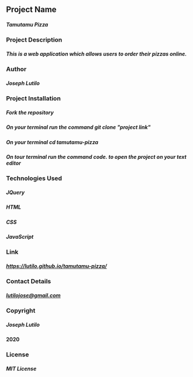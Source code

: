 ##  Project Name
##### Tamutamu Pizza

### Project Description
##### This is a web application which allows users to order their pizzas online.

### Author
##### Joseph Lutilo

### Project Installation
##### Fork the repository
##### On your terminal run the command git clone "project link"
##### On your terminal  cd tamutamu-pizza
##### On tour terminal run the command code. to open the project on your text editor


### Technologies Used
##### JQuery
##### HTML
##### CSS
##### JavaScript

### Link
##### https://lutilo.github.io/tamutamu-pizza/

### Contact Details
##### lutilojose@gmail.com

### Copyright
##### Joseph Lutilo
#### 2020

### License
##### MIT License


